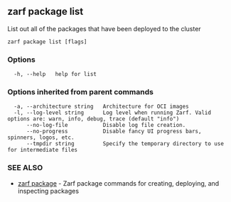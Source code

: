 ## zarf package list

List out all of the packages that have been deployed to the cluster

```
zarf package list [flags]
```

### Options

```
  -h, --help   help for list
```

### Options inherited from parent commands

```
  -a, --architecture string   Architecture for OCI images
  -l, --log-level string      Log level when running Zarf. Valid options are: warn, info, debug, trace (default "info")
      --no-log-file           Disable log file creation.
      --no-progress           Disable fancy UI progress bars, spinners, logos, etc.
      --tmpdir string         Specify the temporary directory to use for intermediate files
```

### SEE ALSO

* [zarf package](zarf_package.md)	 - Zarf package commands for creating, deploying, and inspecting packages

